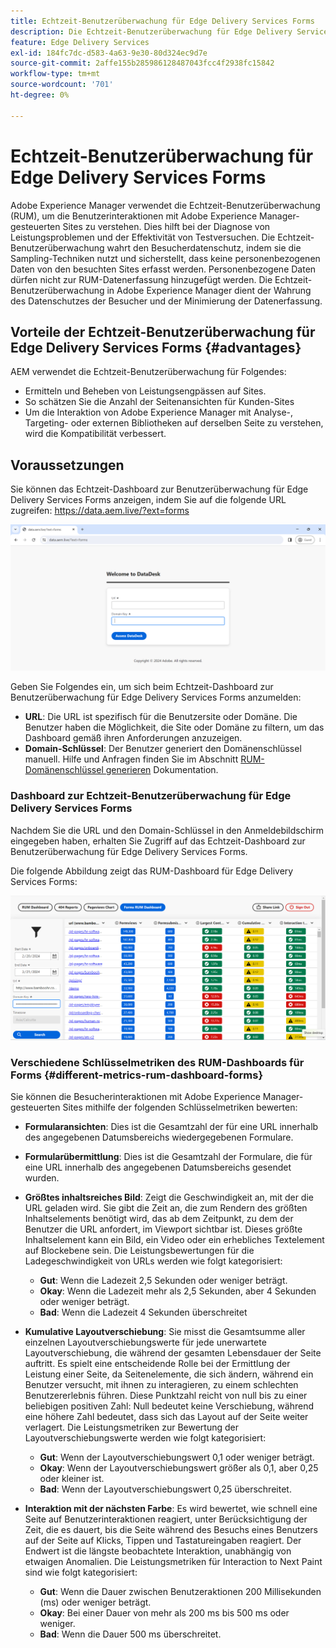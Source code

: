 ```yaml
---
title: Echtzeit-Benutzerüberwachung für Edge Delivery Services Forms
description: Die Echtzeit-Benutzerüberwachung für Edge Delivery Services Forms beinhaltet die fortlaufende Verfolgung und Analyse von Benutzerinteraktionen mit Formularen.
feature: Edge Delivery Services
exl-id: 184fc7dc-d583-4a63-9e30-80d324ec9d7e
source-git-commit: 2affe155b285986128487043fcc4f2938fc15842
workflow-type: tm+mt
source-wordcount: '701'
ht-degree: 0%

---
```



# Echtzeit-Benutzerüberwachung für Edge Delivery Services Forms

Adobe Experience Manager verwendet die Echtzeit-Benutzerüberwachung (RUM), um die Benutzerinteraktionen mit Adobe Experience Manager-gesteuerten Sites zu verstehen. Dies hilft bei der Diagnose von Leistungsproblemen und der Effektivität von Testversuchen. Die Echtzeit-Benutzerüberwachung wahrt den Besucherdatenschutz, indem sie die Sampling-Techniken nutzt und sicherstellt, dass keine personenbezogenen Daten von den besuchten Sites erfasst werden. Personenbezogene Daten dürfen nicht zur RUM-Datenerfassung hinzugefügt werden. Die Echtzeit-Benutzerüberwachung in Adobe Experience Manager dient der Wahrung des Datenschutzes der Besucher und der Minimierung der Datenerfassung.

## Vorteile der Echtzeit-Benutzerüberwachung für Edge Delivery Services Forms {#advantages}

AEM verwendet die Echtzeit-Benutzerüberwachung für Folgendes:

* Ermitteln und Beheben von Leistungsengpässen auf Sites.
* So schätzen Sie die Anzahl der Seitenansichten für Kunden-Sites
* Um die Interaktion von Adobe Experience Manager mit Analyse-, Targeting- oder externen Bibliotheken auf derselben Seite zu verstehen, wird die Kompatibilität verbessert.

## Voraussetzungen

Sie können das Echtzeit-Dashboard zur Benutzerüberwachung für Edge Delivery Services Forms anzeigen, indem Sie auf die folgende URL zugreifen: https://data.aem.live/?ext=forms

![RUM-Anmeldebildschirm für Edge Delivery Services Forms ](/help/edge/assets/rum-login-screen.png)

Geben Sie Folgendes ein, um sich beim Echtzeit-Dashboard zur Benutzerüberwachung für Edge Delivery Services Forms anzumelden:
* **URL**: Die URL ist spezifisch für die Benutzersite oder Domäne. Die Benutzer haben die Möglichkeit, die Site oder Domäne zu filtern, um das Dashboard gemäß ihren Anforderungen anzuzeigen.
* **Domain-Schlüssel**: Der Benutzer generiert den Domänenschlüssel manuell. Hilfe und Anfragen finden Sie im Abschnitt [RUM-Domänenschlüssel generieren](https://aemcs-workspace.adobe.com/rum/generate-domain-key) Dokumentation.

### Dashboard zur Echtzeit-Benutzerüberwachung für Edge Delivery Services Forms

Nachdem Sie die URL und den Domain-Schlüssel in den Anmeldebildschirm eingegeben haben, erhalten Sie Zugriff auf das Echtzeit-Dashboard zur Benutzerüberwachung für Edge Delivery Services Forms.

Die folgende Abbildung zeigt das RUM-Dashboard für Edge Delivery Services Forms:

![RUM Forms Dashboard](/help/edge/assets/rum-forms-dashboard.png)

### Verschiedene Schlüsselmetriken des RUM-Dashboards für Forms {#different-metrics-rum-dashboard-forms}

Sie können die Besucherinteraktionen mit Adobe Experience Manager-gesteuerten Sites mithilfe der folgenden Schlüsselmetriken bewerten:

* **Formularansichten**: Dies ist die Gesamtzahl der für eine URL innerhalb des angegebenen Datumsbereichs wiedergegebenen Formulare.
* **Formularübermittlung**: Dies ist die Gesamtzahl der Formulare, die für eine URL innerhalb des angegebenen Datumsbereichs gesendet wurden.
* **Größtes inhaltsreiches Bild**: Zeigt die Geschwindigkeit an, mit der die URL geladen wird. Sie gibt die Zeit an, die zum Rendern des größten Inhaltselements benötigt wird, das ab dem Zeitpunkt, zu dem der Benutzer die URL anfordert, im Viewport sichtbar ist. Dieses größte Inhaltselement kann ein Bild, ein Video oder ein erhebliches Textelement auf Blockebene sein. Die Leistungsbewertungen für die Ladegeschwindigkeit von URLs werden wie folgt kategorisiert:
   * **Gut**: Wenn die Ladezeit 2,5 Sekunden oder weniger beträgt.
   * **Okay**: Wenn die Ladezeit mehr als 2,5 Sekunden, aber 4 Sekunden oder weniger beträgt.
   * **Bad**: Wenn die Ladezeit 4 Sekunden überschreitet

* **Kumulative Layoutverschiebung**: Sie misst die Gesamtsumme aller einzelnen Layoutverschiebungswerte für jede unerwartete Layoutverschiebung, die während der gesamten Lebensdauer der Seite auftritt. Es spielt eine entscheidende Rolle bei der Ermittlung der Leistung einer Seite, da Seitenelemente, die sich ändern, während ein Benutzer versucht, mit ihnen zu interagieren, zu einem schlechten Benutzererlebnis führen. Diese Punktzahl reicht von null bis zu einer beliebigen positiven Zahl: Null bedeutet keine Verschiebung, während eine höhere Zahl bedeutet, dass sich das Layout auf der Seite weiter verlagert. Die Leistungsmetriken zur Bewertung der Layoutverschiebungswerte werden wie folgt kategorisiert:

   * **Gut**: Wenn der Layoutverschiebungswert 0,1 oder weniger beträgt.
   * **Okay**: Wenn der Layoutverschiebungswert größer als 0,1, aber 0,25 oder kleiner ist.
   * **Bad**: Wenn der Layoutverschiebungswert 0,25 überschreitet.

* **Interaktion mit der nächsten Farbe**: Es wird bewertet, wie schnell eine Seite auf Benutzerinteraktionen reagiert, unter Berücksichtigung der Zeit, die es dauert, bis die Seite während des Besuchs eines Benutzers auf der Seite auf Klicks, Tippen und Tastatureingaben reagiert. Der Endwert ist die längste beobachtete Interaktion, unabhängig von etwaigen Anomalien. Die Leistungsmetriken für Interaction to Next Paint sind wie folgt kategorisiert:
   * **Gut**: Wenn die Dauer zwischen Benutzeraktionen 200 Millisekunden (ms) oder weniger beträgt.
   * **Okay**: Bei einer Dauer von mehr als 200 ms bis 500 ms oder weniger.
   * **Bad**: Wenn die Dauer 500 ms überschreitet.
